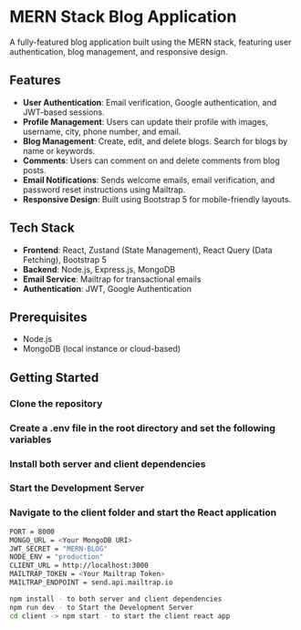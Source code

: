 # MERN Stack Blog Application

A fully-featured blog application built using the MERN stack, featuring user authentication, blog management, and responsive design.

## Features

- **User Authentication**: Email verification, Google authentication, and JWT-based sessions.
- **Profile Management**: Users can update their profile with images, username, city, phone number, and email.
- **Blog Management**: Create, edit, and delete blogs. Search for blogs by name or keywords.
- **Comments**: Users can comment on and delete comments from blog posts.
- **Email Notifications**: Sends welcome emails, email verification, and password reset instructions using Mailtrap.
- **Responsive Design**: Built using Bootstrap 5 for mobile-friendly layouts.

## Tech Stack

- **Frontend**: React, Zustand (State Management), React Query (Data Fetching), Bootstrap 5
- **Backend**: Node.js, Express.js, MongoDB
- **Email Service**: Mailtrap for transactional emails
- **Authentication**: JWT, Google Authentication

## Prerequisites

- Node.js
- MongoDB (local instance or cloud-based)

## Getting Started

### Clone the repository

### Create a .env file in the root directory and set the following variables

### Install both server and client dependencies

### Start the Development Server

### Navigate to the client folder and start the React application

```bash
PORT = 8000
MONGO_URL = <Your MongoDB URI>
JWT_SECRET = "MERN-BLOG"
NODE_ENV = "production"
CLIENT_URL = http://localhost:3000
MAILTRAP_TOKEN = <Your Mailtrap Token>
MAILTRAP_ENDPOINT = send.api.mailtrap.io

npm install - to both server and client dependencies
npm run dev - to Start the Development Server
cd client -> npm start - to start the client react app












